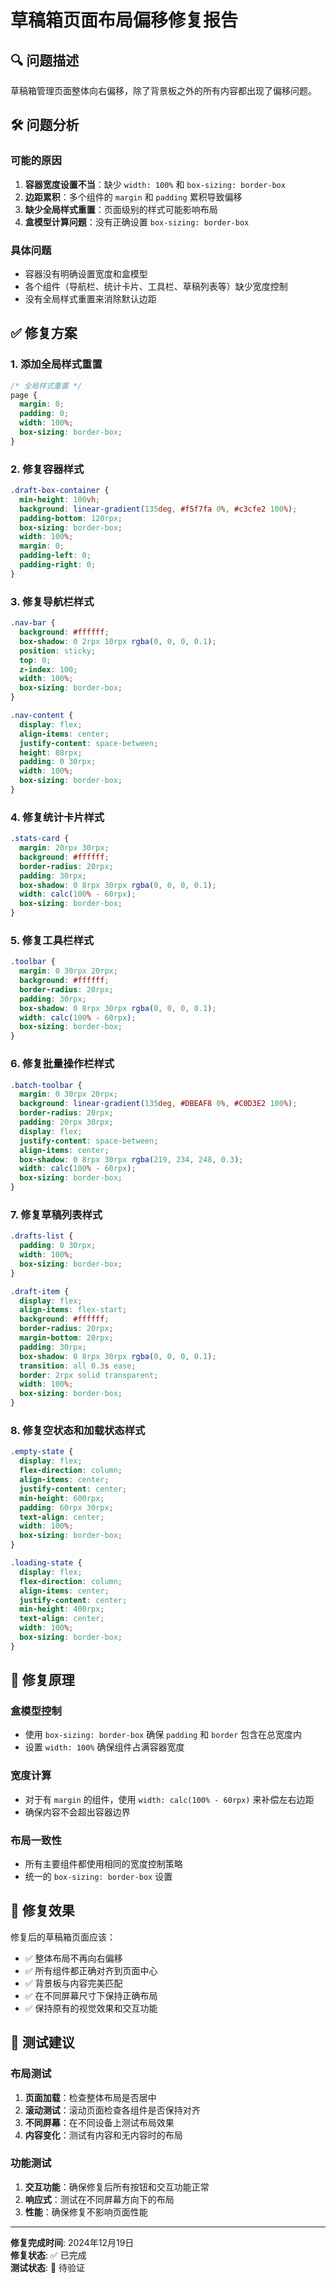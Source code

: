 # 草稿箱页面布局偏移修复报告

## 🔍 **问题描述**
草稿箱管理页面整体向右偏移，除了背景板之外的所有内容都出现了偏移问题。

## 🛠️ **问题分析**

### **可能的原因**
1. **容器宽度设置不当**：缺少 `width: 100%` 和 `box-sizing: border-box`
2. **边距累积**：多个组件的 `margin` 和 `padding` 累积导致偏移
3. **缺少全局样式重置**：页面级别的样式可能影响布局
4. **盒模型计算问题**：没有正确设置 `box-sizing: border-box`

### **具体问题**
- 容器没有明确设置宽度和盒模型
- 各个组件（导航栏、统计卡片、工具栏、草稿列表等）缺少宽度控制
- 没有全局样式重置来消除默认边距

## ✅ **修复方案**

### **1. 添加全局样式重置**
```css
/* 全局样式重置 */
page {
  margin: 0;
  padding: 0;
  width: 100%;
  box-sizing: border-box;
}
```

### **2. 修复容器样式**
```css
.draft-box-container {
  min-height: 100vh;
  background: linear-gradient(135deg, #f5f7fa 0%, #c3cfe2 100%);
  padding-bottom: 120rpx;
  box-sizing: border-box;
  width: 100%;
  margin: 0;
  padding-left: 0;
  padding-right: 0;
}
```

### **3. 修复导航栏样式**
```css
.nav-bar {
  background: #ffffff;
  box-shadow: 0 2rpx 10rpx rgba(0, 0, 0, 0.1);
  position: sticky;
  top: 0;
  z-index: 100;
  width: 100%;
  box-sizing: border-box;
}

.nav-content {
  display: flex;
  align-items: center;
  justify-content: space-between;
  height: 88rpx;
  padding: 0 30rpx;
  width: 100%;
  box-sizing: border-box;
}
```

### **4. 修复统计卡片样式**
```css
.stats-card {
  margin: 20rpx 30rpx;
  background: #ffffff;
  border-radius: 20rpx;
  padding: 30rpx;
  box-shadow: 0 8rpx 30rpx rgba(0, 0, 0, 0.1);
  width: calc(100% - 60rpx);
  box-sizing: border-box;
}
```

### **5. 修复工具栏样式**
```css
.toolbar {
  margin: 0 30rpx 20rpx;
  background: #ffffff;
  border-radius: 20rpx;
  padding: 30rpx;
  box-shadow: 0 8rpx 30rpx rgba(0, 0, 0, 0.1);
  width: calc(100% - 60rpx);
  box-sizing: border-box;
}
```

### **6. 修复批量操作栏样式**
```css
.batch-toolbar {
  margin: 0 30rpx 20rpx;
  background: linear-gradient(135deg, #DBEAF8 0%, #C0D3E2 100%);
  border-radius: 20rpx;
  padding: 20rpx 30rpx;
  display: flex;
  justify-content: space-between;
  align-items: center;
  box-shadow: 0 8rpx 30rpx rgba(219, 234, 248, 0.3);
  width: calc(100% - 60rpx);
  box-sizing: border-box;
}
```

### **7. 修复草稿列表样式**
```css
.drafts-list {
  padding: 0 30rpx;
  width: 100%;
  box-sizing: border-box;
}

.draft-item {
  display: flex;
  align-items: flex-start;
  background: #ffffff;
  border-radius: 20rpx;
  margin-bottom: 20rpx;
  padding: 30rpx;
  box-shadow: 0 8rpx 30rpx rgba(0, 0, 0, 0.1);
  transition: all 0.3s ease;
  border: 2rpx solid transparent;
  width: 100%;
  box-sizing: border-box;
}
```

### **8. 修复空状态和加载状态样式**
```css
.empty-state {
  display: flex;
  flex-direction: column;
  align-items: center;
  justify-content: center;
  min-height: 600rpx;
  padding: 60rpx 30rpx;
  text-align: center;
  width: 100%;
  box-sizing: border-box;
}

.loading-state {
  display: flex;
  flex-direction: column;
  align-items: center;
  justify-content: center;
  min-height: 400rpx;
  text-align: center;
  width: 100%;
  box-sizing: border-box;
}
```

## 🔧 **修复原理**

### **盒模型控制**
- 使用 `box-sizing: border-box` 确保 `padding` 和 `border` 包含在总宽度内
- 设置 `width: 100%` 确保组件占满容器宽度

### **宽度计算**
- 对于有 `margin` 的组件，使用 `width: calc(100% - 60rpx)` 来补偿左右边距
- 确保内容不会超出容器边界

### **布局一致性**
- 所有主要组件都使用相同的宽度控制策略
- 统一的 `box-sizing: border-box` 设置

## 📱 **修复效果**

修复后的草稿箱页面应该：
- ✅ 整体布局不再向右偏移
- ✅ 所有组件都正确对齐到页面中心
- ✅ 背景板与内容完美匹配
- ✅ 在不同屏幕尺寸下保持正确布局
- ✅ 保持原有的视觉效果和交互功能

## 🧪 **测试建议**

### **布局测试**
1. **页面加载**：检查整体布局是否居中
2. **滚动测试**：滚动页面检查各组件是否保持对齐
3. **不同屏幕**：在不同设备上测试布局效果
4. **内容变化**：测试有内容和无内容时的布局

### **功能测试**
1. **交互功能**：确保修复后所有按钮和交互功能正常
2. **响应式**：测试在不同屏幕方向下的布局
3. **性能**：确保修复不影响页面性能

---

**修复完成时间**: 2024年12月19日  
**修复状态**: ✅ 已完成  
**测试状态**: 🔄 待验证
